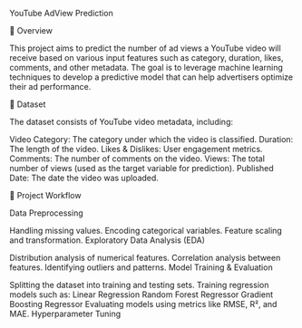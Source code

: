 YouTube AdView Prediction

📌 Overview

This project aims to predict the number of ad views a YouTube video will receive based on various input features such as category, duration, likes, comments, and other metadata. The goal is to leverage machine learning techniques to develop a predictive model that can help advertisers optimize their ad performance.

📂 Dataset

The dataset consists of YouTube video metadata, including:

Video Category: The category under which the video is classified.
Duration: The length of the video.
Likes & Dislikes: User engagement metrics.
Comments: The number of comments on the video.
Views: The total number of views (used as the target variable for prediction).
Published Date: The date the video was uploaded.

🚀 Project Workflow

Data Preprocessing

  Handling missing values.
  Encoding categorical variables.
  Feature scaling and transformation.
  Exploratory Data Analysis (EDA)

Distribution analysis of numerical features.
Correlation analysis between features.
Identifying outliers and patterns.
Model Training & Evaluation

Splitting the dataset into training and testing sets.
  Training regression models such as:
  Linear Regression
  Random Forest Regressor
  Gradient Boosting Regressor
  Evaluating models using metrics like RMSE, R², and MAE.
  Hyperparameter Tuning
